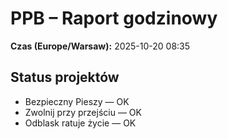 # PPB – Raport godzinowy
**Czas (Europe/Warsaw):** 2025-10-20 08:35

## Status projektów
- Bezpieczny Pieszy — OK
- Zwolnij przy przejściu — OK
- Odblask ratuje życie — OK

